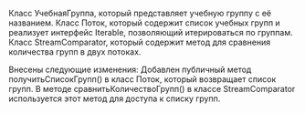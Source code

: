 Класс УчебнаяГруппа, который представляет учебную группу с её названием.
Класс Поток, который содержит список учебных групп и реализует интерфейс Iterable, позволяющий итерироваться по группам.
Класс StreamComparator, который содержит метод для сравнения количества групп в двух потоках.

Внесены следующие изменения:
Добавлен публичный метод получитьСписокГрупп() в класс Поток, который возвращает список групп.
В методе сравнитьКоличествоГрупп() в классе StreamComparator используется этот метод для доступа к списку групп.
